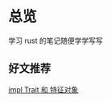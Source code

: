 # 总览

学习 rust 的笔记随便学学写写

## 好文推荐

[impl Trait 和 特征对象](https://www.ncameron.org/blog/dyn-trait-and-impl-trait-in-rust/)
